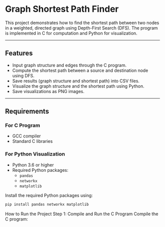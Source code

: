 # Graph Shortest Path Finder

This project demonstrates how to find the shortest path between two nodes in a weighted, directed graph using Depth-First Search (DFS). The program is implemented in C for computation and Python for visualization.

---

## Features
- Input graph structure and edges through the C program.
- Compute the shortest path between a source and destination node using DFS.
- Save results (graph structure and shortest path) into CSV files.
- Visualize the graph structure and the shortest path using Python.
- Save visualizations as PNG images.

---

## Requirements

### For C Program
- GCC compiler
- Standard C libraries

### For Python Visualization
- Python 3.6 or higher
- Required Python packages:
  - `pandas`
  - `networkx`
  - `matplotlib`

Install the required Python packages using:
```bash
pip install pandas networkx matplotlib
```
How to Run the Project
Step 1: Compile and Run the C Program
Compile the C program: